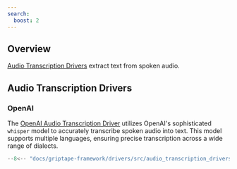 ```yaml
---
search:
  boost: 2
---
```


## Overview

[Audio Transcription Drivers](../../reference/griptape/drivers/audio_transcription/index.md) extract text from spoken audio.

## Audio Transcription Drivers

### OpenAI

The [OpenAI Audio Transcription Driver](../../reference/griptape/drivers/audio_transcription/openai_audio_transcription_driver.md) utilizes OpenAI's sophisticated `whisper` model to accurately transcribe spoken audio into text. This model supports multiple languages, ensuring precise transcription across a wide range of dialects.

```python
--8<-- "docs/griptape-framework/drivers/src/audio_transcription_drivers_1.py"
```
